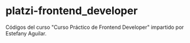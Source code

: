 # platzi-frontend_developer
Códigos del curso "Curso Práctico de Frontend Developer" impartido por Estefany Aguilar.
